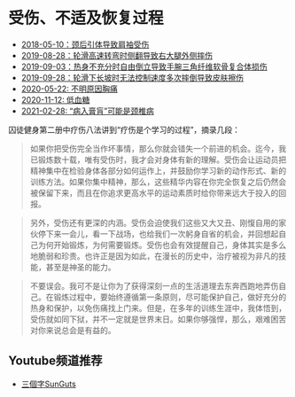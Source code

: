 # 受伤、不适及恢复过程

 - [2018-05-10：颈后引体导致肩袖受伤](180510/)
 - [2019-08-28：轮滑高速转弯时侧翻导致右大腿外侧摔伤](190828/)
 - [2019-09-03：热身不充分时自由倒立导致手腕三角纤维软骨复合体损伤](190903/)
 - [2019-09-28：轮滑下长坡时无法控制速度多次摔倒导致皮肤擦伤](190928/)
 - [2020-05-22: 不明原因胸痛](200522/)
 - [2020-11-12: 低血糖](201112/)
 - [2021-02-28: “病入膏肓”可能是颈椎病](210228/)

囚徒健身第二册中疗伤八法讲到“疗伤是个学习的过程”，摘录几段：

>如果你把受伤完全当作坏事情，那么你就会错失一个前进的机会。迄今，我已锻炼数十载，唯有受伤时，我才会对身体有新的理解。受伤会让运动员把精神集中在检验身体各部分如何运作上，并鼓励你学习新的动作形式、新的训练方法。如果你集中精神，那么，这些精华内容在你完全恢复之后仍然会被保留下来，而且在你追求更高水平的运动素质时给你带来远大于投入的回报。

>另外，受伤还有更深的内涵。受伤会迫使我们这些又大又丑、刚愎自用的家伙停下来一会儿，看一下战场，也给我们一次躬身自省的机会，并回想起自己为何开始锻炼，为何需要锻炼。受伤也会有效提醒自己，身体其实是多么地脆弱和珍贵。也许正是因为如此，在漫长的历史中，治疗被视为非凡的技能，甚至是神圣的能力。

>不要误会。我可不是让你为了获得深刻一点的生活道理去东奔西跑地弄伤自己。在锻炼过程中，要始终遵循第一条原则，尽可能保护自己，做好充分的热身和保护，以免伤痛找上门来。但是，在多年的训练生涯中，我体悟到，受伤就如同下狱，并不一定就是世界末日。如果你够强悍，那么，艰难困苦对你来说总会是有益的。


## Youtube频道推荐

 - [三個字SunGuts](https://www.youtube.com/user/ray123822)
